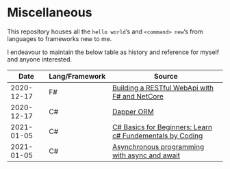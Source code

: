 # Miscellaneous

This repository houses all the `hello world`’s and `<command> new`’s from languages to frameworks new to me.

I endeavour to maintain the below table as history and reference for myself and anyone interested.

| Date       | Lang/Framework | Source |
| ---------- | -------------- | ------ |
| 2020-12-17 | F#             | [Building a RESTful WebApi with F# and NetCore](https://nicolaiarocci.com/building-a-restful-webapi-with-fsharp-and-netcore/)
| 2020-12-17 | C#             | [Dapper ORM](https://dapper-tutorial.net/)
| 2021-01-05 | C#             | [C# Basics for Beginners: Learn c# Fundementals by Coding](https://www.udemy.com/course/csharp-tutorial-for-beginners)
| 2021-01-05 | C#             | [Asynchronous programming with async and await](https://docs.microsoft.com/en-us/dotnet/csharp/programming-guide/concepts/async/)